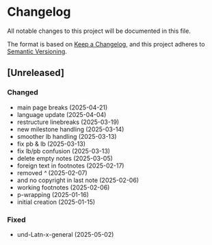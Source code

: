 # Changelog

All notable changes to this project will be documented in this file.

The format is based on [Keep a Changelog](https://keepachangelog.com/en/1.0.0/),
and this project adheres to [Semantic Versioning](https://semver.org/spec/v2.0.0.html).


## [Unreleased]

### Changed
- main page breaks (2025-04-21)
- language update (2025-04-04)
- restructure linebreaks (2025-03-19)
- new milestone handling (2025-03-14)
- smoother lb handling (2025-03-13)
- fix pb & lb (2025-03-13)
- fix lb/pb confusion (2025-03-13)
- delete empty notes (2025-03-05)
- foreign text in footnotes (2025-02-17)
- removed _^_ (2025-02-07)
- and no copyright in last note (2025-02-06)
- working footnotes (2025-02-06)
- p-wrapping (2025-01-16)
- initial creation (2025-01-15)

### Fixed
- und-Latn-x-general (2025-05-02)
